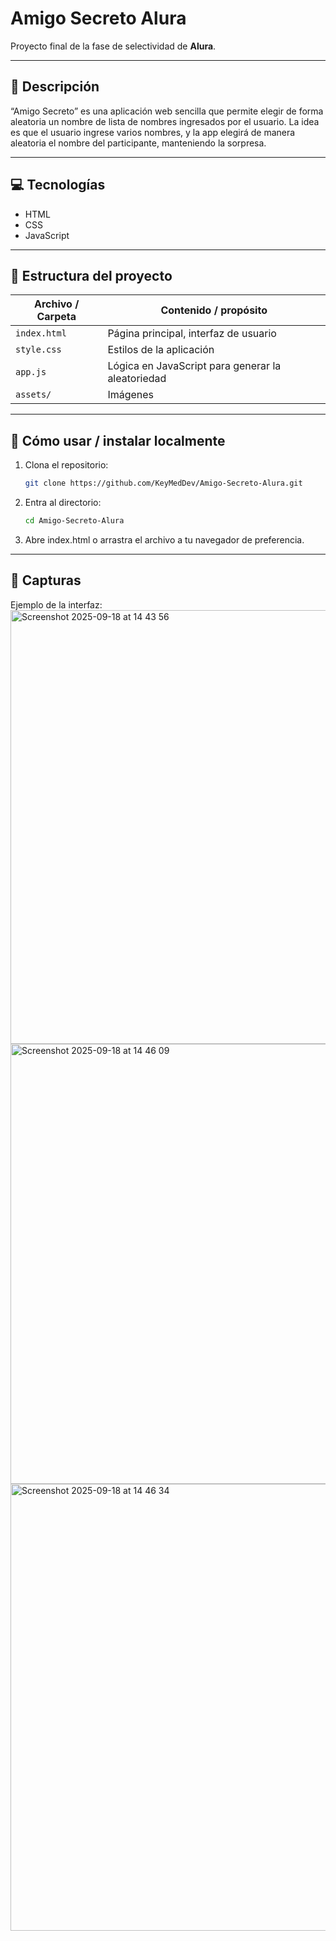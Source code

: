 # Amigo Secreto Alura

Proyecto final de la fase de selectividad de **Alura**.

---

## 📝 Descripción

“Amigo Secreto” es una aplicación web sencilla que permite elegir de forma aleatoria un nombre de lista de nombres ingresados por el usuario. La idea es que el usuario ingrese varios nombres, y la app elegirá de manera aleatoria el nombre del participante, manteniendo la sorpresa.

---

## 💻 Tecnologías

- HTML  
- CSS  
- JavaScript  

---

## 📁 Estructura del proyecto

| Archivo / Carpeta | Contenido / propósito |
|---|---|
| `index.html` | Página principal, interfaz de usuario |
| `style.css` | Estilos de la aplicación |
| `app.js` | Lógica en JavaScript para generar la aleatoriedad |
| `assets/` | Imágenes |

---

## 🚀 Cómo usar / instalar localmente

1. Clona el repositorio:
   ```bash
   git clone https://github.com/KeyMedDev/Amigo-Secreto-Alura.git
2. Entra al directorio:
    ```bash
    cd Amigo-Secreto-Alura
3. Abre index.html o arrastra el archivo a tu navegador de preferencia.

---

## 📸 Capturas

Ejemplo de la interfaz:
<img width="1000" height="694" alt="Screenshot 2025-09-18 at 14 43 56" src="https://github.com/user-attachments/assets/3590b1b0-6a34-4538-b28b-37506c910266" />
<img width="965" height="704" alt="Screenshot 2025-09-18 at 14 46 09" src="https://github.com/user-attachments/assets/a38d1d6d-4cfe-4ee3-a8fb-8807d9b0270e" />
<img width="1028" height="715" alt="Screenshot 2025-09-18 at 14 46 34" src="https://github.com/user-attachments/assets/69b61aa5-8317-4d4b-9697-299ec16a8623" />

